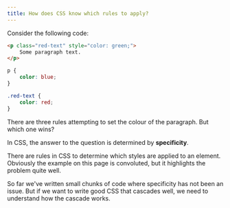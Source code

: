 ```yaml
---
title: How does CSS know which rules to apply?
---
```


<div class="panels">
<div>

Consider the following code:

~~~html
<p class="red-text" style="color: green;">
    Some paragraph text.
</p>
~~~

~~~css
p {
    color: blue;
}

.red-text {
    color: red;
}
~~~

There are three rules attempting to set the colour of the paragraph. But which one wins?

</div>
<div>

In CSS, the answer to the question is determined by **specificity**.

There are rules in CSS to determine which styles are applied to an element. Obviously the example on this page is convoluted, but it highlights the problem quite well.

So far we've written small chunks of code where specificity has not been an issue. But if we want to write good CSS that cascades well, we need to understand how the cascade works. 

</div>
</div>
